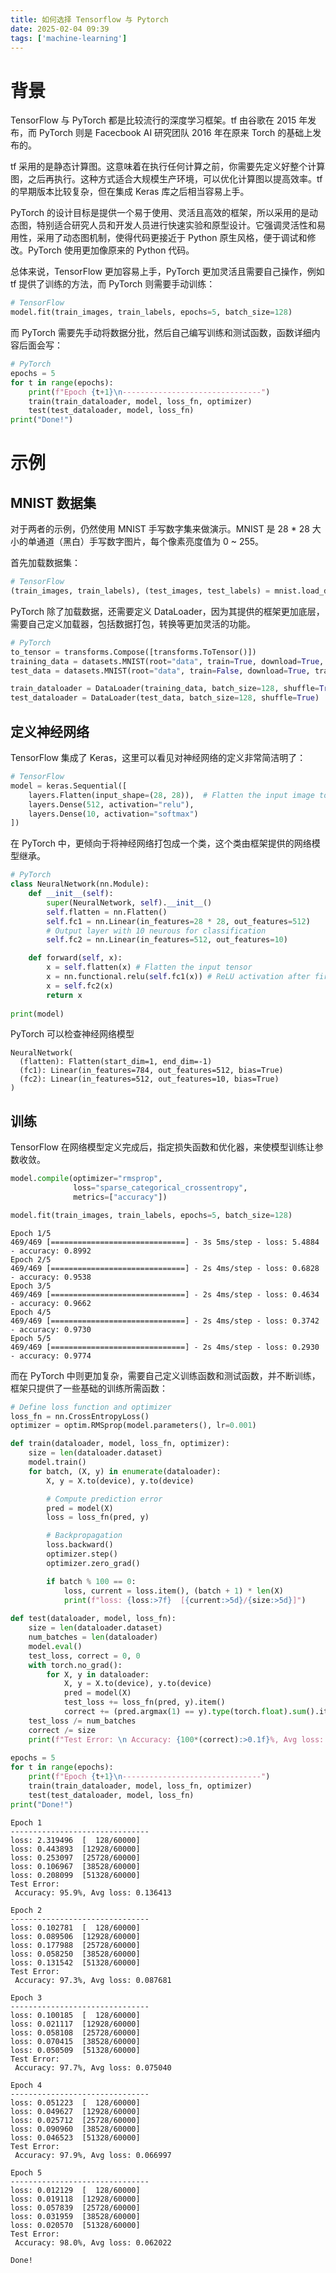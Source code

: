 ```yaml
---
title: 如何选择 Tensorflow 与 Pytorch
date: 2025-02-04 09:39
tags: ['machine-learning']
---
```


# 背景

TensorFlow 与 PyTorch 都是比较流行的深度学习框架。tf 由谷歌在 2015 年发布，而 PyTorch 则是 Facecbook AI 研究团队 2016 年在原来 Torch 的基础上发布的。

tf 采用的是静态计算图。这意味着在执行任何计算之前，你需要先定义好整个计算图，之后再执行。这种方式适合大规模生产环境，可以优化计算图以提高效率。tf 的早期版本比较复杂，但在集成 Keras 库之后相当容易上手。

PyTorch 的设计目标是提供一个易于使用、灵活且高效的框架，所以采用的是动态图，特别适合研究人员和开发人员进行快速实验和原型设计。它强调灵活性和易用性，采用了动态图机制，使得代码更接近于 Python 原生风格，便于调试和修改。PyTorch 使用更加像原来的 Python 代码。

总体来说，TensorFlow 更加容易上手，PyTorch 更加灵活且需要自己操作，例如 tf 提供了训练的方法，而 PyTorch 则需要手动训练：
```python
# TensorFlow
model.fit(train_images, train_labels, epochs=5, batch_size=128)
```

而 PyTorch 需要先手动将数据分批，然后自己编写训练和测试函数，函数详细内容后面会写：

```python
# PyTorch
epochs = 5
for t in range(epochs):
    print(f"Epoch {t+1}\n-------------------------------")
    train(train_dataloader, model, loss_fn, optimizer)
    test(test_dataloader, model, loss_fn)
print("Done!")
```



# 示例

## MNIST 数据集

对于两者的示例，仍然使用 MNIST 手写数字集来做演示。MNIST 是 28 * 28 大小的单通道（黑白）手写数字图片，每个像素亮度值为 0 ~ 255。

首先加载数据集：

```python
# TensorFlow
(train_images, train_labels), (test_images, test_labels) = mnist.load_data()
```

PyTorch 除了加载数据，还需要定义 DataLoader，因为其提供的框架更加底层，需要自己定义加载器，包括数据打包，转换等更加灵活的功能。

```python
# PyTorch
to_tensor = transforms.Compose([transforms.ToTensor()])
training_data = datasets.MNIST(root="data", train=True, download=True, transform=to_tensor)
test_data = datasets.MNIST(root="data", train=False, download=True, transform=to_tensor)

train_dataloader = DataLoader(training_data, batch_size=128, shuffle=True)
test_dataloader = DataLoader(test_data, batch_size=128, shuffle=True)
```

## 定义神经网络

TensorFlow 集成了 Keras，这里可以看见对神经网络的定义非常简洁明了：

```python
# TensorFlow
model = keras.Sequential([
    layers.Flatten(input_shape=(28, 28)),  # Flatten the input image to a vector of size 784
    layers.Dense(512, activation="relu"),
    layers.Dense(10, activation="softmax")
])
```

在 PyTorch 中，更倾向于将神经网络打包成一个类，这个类由框架提供的网络模型继承。

```python
# PyTorch
class NeuralNetwork(nn.Module):
    def __init__(self):
        super(NeuralNetwork, self).__init__()
        self.flatten = nn.Flatten()
        self.fc1 = nn.Linear(in_features=28 * 28, out_features=512)
        # Output layer with 10 neurous for classification
        self.fc2 = nn.Linear(in_features=512, out_features=10)

    def forward(self, x):
        x = self.flatten(x) # Flatten the input tensor
        x = nn.functional.relu(self.fc1(x)) # ReLU activation after first layer
        x = self.fc2(x)
        return x
    
print(model)
```

PyTorch 可以检查神经网络模型

```
NeuralNetwork(
  (flatten): Flatten(start_dim=1, end_dim=-1)
  (fc1): Linear(in_features=784, out_features=512, bias=True)
  (fc2): Linear(in_features=512, out_features=10, bias=True)
)
```

## 训练

TensorFlow 在网络模型定义完成后，指定损失函数和优化器，来使模型训练让参数收敛。

```python
model.compile(optimizer="rmsprop",
              loss="sparse_categorical_crossentropy",
              metrics=["accuracy"])

model.fit(train_images, train_labels, epochs=5, batch_size=128)
```

```
Epoch 1/5
469/469 [==============================] - 3s 5ms/step - loss: 5.4884 - accuracy: 0.8992
Epoch 2/5
469/469 [==============================] - 2s 4ms/step - loss: 0.6828 - accuracy: 0.9538
Epoch 3/5
469/469 [==============================] - 2s 4ms/step - loss: 0.4634 - accuracy: 0.9662
Epoch 4/5
469/469 [==============================] - 2s 4ms/step - loss: 0.3742 - accuracy: 0.9730
Epoch 5/5
469/469 [==============================] - 2s 4ms/step - loss: 0.2930 - accuracy: 0.9774
```



而在 PyTorch 中则更加复杂，需要自己定义训练函数和测试函数，并不断训练，框架只提供了一些基础的训练所需函数：

```python
# Define loss function and optimizer
loss_fn = nn.CrossEntropyLoss()
optimizer = optim.RMSprop(model.parameters(), lr=0.001)

def train(dataloader, model, loss_fn, optimizer):
    size = len(dataloader.dataset)
    model.train()
    for batch, (X, y) in enumerate(dataloader):
        X, y = X.to(device), y.to(device)

        # Compute prediction error
        pred = model(X)
        loss = loss_fn(pred, y)

        # Backpropagation
        loss.backward()
        optimizer.step()
        optimizer.zero_grad()

        if batch % 100 == 0:
            loss, current = loss.item(), (batch + 1) * len(X)
            print(f"loss: {loss:>7f}  [{current:>5d}/{size:>5d}]")
            
def test(dataloader, model, loss_fn):
    size = len(dataloader.dataset)
    num_batches = len(dataloader)
    model.eval()
    test_loss, correct = 0, 0
    with torch.no_grad():
        for X, y in dataloader:
            X, y = X.to(device), y.to(device)
            pred = model(X)
            test_loss += loss_fn(pred, y).item()
            correct += (pred.argmax(1) == y).type(torch.float).sum().item()
    test_loss /= num_batches
    correct /= size
    print(f"Test Error: \n Accuracy: {100*(correct):>0.1f}%, Avg loss: {test_loss:>8f}\n")
    
epochs = 5
for t in range(epochs):
    print(f"Epoch {t+1}\n-------------------------------")
    train(train_dataloader, model, loss_fn, optimizer)
    test(test_dataloader, model, loss_fn)
print("Done!")
```

```
Epoch 1
-------------------------------
loss: 2.319496  [  128/60000]
loss: 0.443893  [12928/60000]
loss: 0.253097  [25728/60000]
loss: 0.106967  [38528/60000]
loss: 0.208099  [51328/60000]
Test Error: 
 Accuracy: 95.9%, Avg loss: 0.136413

Epoch 2
-------------------------------
loss: 0.102781  [  128/60000]
loss: 0.089506  [12928/60000]
loss: 0.177988  [25728/60000]
loss: 0.058250  [38528/60000]
loss: 0.131542  [51328/60000]
Test Error: 
 Accuracy: 97.3%, Avg loss: 0.087681

Epoch 3
-------------------------------
loss: 0.100185  [  128/60000]
loss: 0.021117  [12928/60000]
loss: 0.058108  [25728/60000]
loss: 0.070415  [38528/60000]
loss: 0.050509  [51328/60000]
Test Error: 
 Accuracy: 97.7%, Avg loss: 0.075040

Epoch 4
-------------------------------
loss: 0.051223  [  128/60000]
loss: 0.049627  [12928/60000]
loss: 0.025712  [25728/60000]
loss: 0.090960  [38528/60000]
loss: 0.046523  [51328/60000]
Test Error: 
 Accuracy: 97.9%, Avg loss: 0.066997

Epoch 5
-------------------------------
loss: 0.012129  [  128/60000]
loss: 0.019118  [12928/60000]
loss: 0.057839  [25728/60000]
loss: 0.031959  [38528/60000]
loss: 0.020570  [51328/60000]
Test Error: 
 Accuracy: 98.0%, Avg loss: 0.062022

Done!
```

